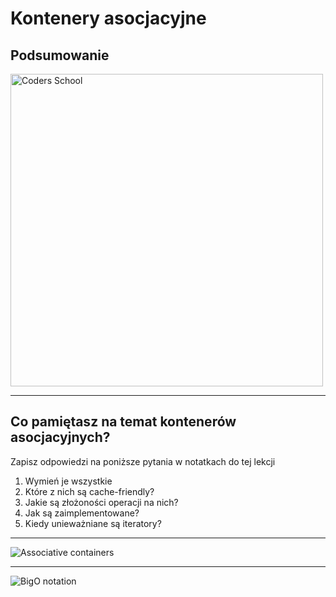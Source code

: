 <!-- .slide: data-background="#111111" -->

# Kontenery asocjacyjne

## Podsumowanie

<a href="https://coders.school">
    <img width="500px" src="../img/coders_school_logo.png" alt="Coders School" class="plain">
</a>

___

## Co pamiętasz na temat kontenerów asocjacyjnych?

Zapisz odpowiedzi na poniższe pytania w notatkach do tej lekcji

1. <!-- .element: class="fragment fade-in" --> Wymień je wszystkie
2. <!-- .element: class="fragment fade-in" --> Które z nich są cache-friendly?
3. <!-- .element: class="fragment fade-in" --> Jakie są złożoności operacji na nich?
4. <!-- .element: class="fragment fade-in" --> Jak są zaimplementowane?
5. <!-- .element: class="fragment fade-in" --> Kiedy unieważniane są iteratory?

___

<img src="../img/set-map.png" alt="Associative containers" class="plain r-stretch">

___

<img src="../img/bigO.png" alt="BigO notation" class="plain r-stretch">
